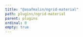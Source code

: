```yaml
---
title: "@asafmalin/ngrid-material"
path: plugins/ngrid-material
parent: plugins
ordinal: 0
empty: true
---
```

